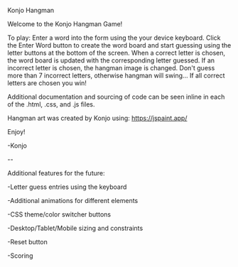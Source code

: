 Konjo Hangman

Welcome to the Konjo Hangman Game!

To play: Enter a word into the form using the your device keyboard. Click the
Enter Word button to create the word board and start guessing using the letter
buttons at the bottom of the screen. When a correct letter is chosen, the
word board is updated with the corresponding letter guessed. If an incorrect
letter is chosen, the hangman image is changed. Don't guess more than 7 incorrect
letters, otherwise hangman will swing... If all correct letters are chosen you
win!

Additional documentation and sourcing of code can be seen inline in each of the
.html, .css, and .js files.

Hangman art was created by Konjo using: https://jspaint.app/

Enjoy!

-Konjo

--

Additional features for the future:

-Letter guess entries using the keyboard

-Additional animations for different elements

-CSS theme/color switcher buttons

-Desktop/Tablet/Mobile sizing and constraints

-Reset button

-Scoring
